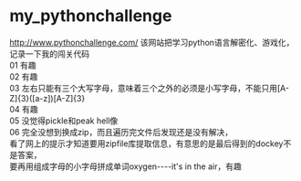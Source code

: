 # my_pythonchallenge
http://www.pythonchallenge.com/
该网站把学习python语言解密化、游戏化，记录一下我的闯关代码  
01 有趣  
02 有趣  
03 左右只能有三个大写字母，意味着三个之外的必须是小写字母，不能只用[A-Z]{3}([a-z])[A-Z]{3}  
04 有趣  
05 没觉得pickle和peak hell像  
06 完全没想到换成zip，而且遍历完文件后发现还是没有解决，  
看了网上的提示才知道要用zipfile库提取信息，有意思的是最后得到的dockey不是答案，  
要再用组成字母的小字母拼成单词oxygen----it's in the air，有趣  
